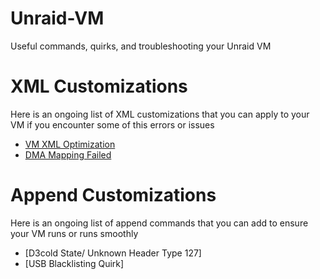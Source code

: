 # Unraid-VM
Useful commands, quirks, and troubleshooting your Unraid VM

# XML Customizations
Here is an ongoing list of XML customizations that you can apply to your VM if you encounter some of this errors or issues

* [VM XML Optimization](https://github.com/ekuseru-00/Unraid-VM/blob/main/VM-Optimized-XML)
* [DMA Mapping Failed](https://github.com/ekuseru-00/Unraid-VM/blob/main/DMA-Mapping.xml)

# Append Customizations
Here is an ongoing list of append commands that you can add to ensure your VM runs or runs smoothly

* [D3cold State/ Unknown Header Type 127]
* [USB Blacklisting Quirk]

